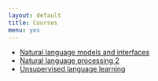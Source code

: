 ```yaml
---
layout: default
title: Courses
menu: yes
---
```




* [Natural language models and interfaces](//uva-slpl.github.io/nlmi)
* [Natural language processing 2](//uva-slpl.github.io/nlp2)
* [Unsupervised language learning](//uva-slpl.github.io/ull)

